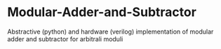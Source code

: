 # Modular-Adder-and-Subtractor
Abstractive (python) and hardware (verilog) implementation of modular adder and subtractor for arbitrali moduli
